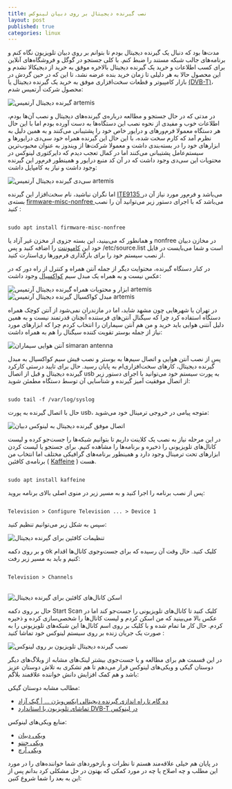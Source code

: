 ```yaml
---
title: نصب گیرنده دیجیتال بر روی دبیان لینوکس
layout: post
published: true
categories: linux
---
```


مدت‌ها بود که دنبال یک گیرنده دیجیتال بودم تا بتوانم بر روی دبیان تلویزیون نگاه کنم و برنامه‌های جالب شبکه مستند را ضبط کنم. با کلی جستجو در گوگل و فروشگاه‌های آنلاین برای کسب اطلاعات و خرید یک گیرنده دیجیتال بالاخره موفق به خرید از دیجیکالا نشدم و این محصول حالا به هر دلیلی تا زمان خرید بنده عرضه نشد، تا این که در حین گردش در بازار کامپیوتر و قطعات سخت‌افزاری موفق به خرید یک گیرنده دیجیتال یا [(DVB-T)](https://en.wikipedia.org/wiki/DVB-T)، محصول شرکت آرتمیس شدم:
<br>

![گیرنده دیجیتال آرتمیس artemis](../assets/img/post/dvb-usbStick.JPG)

در مدتی که در حال جستجو و مطالعه درباره‌ی گیرنده‌های دیجیتال و نصب آن‌ها بودم، اطلاعات خوب و مفیدی از نحوه نصب این دستگاه‌ها به دست آورده بودم اما با این حال هر دستگاه معمولا فرم‌ورهای و درایور خاص خود را پشتیبانی می‌کنند و به همین دلیل به نظرم آمد که کارم سخت شده، با این حال این گیرنده همراه خود سی‌دی درایور‌ها و ابزارهای خود را در بسته‌بندی داشت و معمولا شرکت‌ها از ویندوز به عنوان محبوب‌ترین سیستم‌عامل پشتیبانی می‌کنند اما در کمال تعجب دیدم که دایرکتوری لینوکس در محتویات این سی‌دی وجود داشت که در آن کد منبع درایور و همینطور فرم‌ور این گیرنده وجود داشت و نیاز به کامپایل داشت:
<br>

![سی‌دی گیرنده دیجیتال آرتمیس artemis](../assets/img/post/dvb-disk.JPG)

اما نگران نباشید، نام سخت‌افزار این گیرنده [ITE9135 ](https://www.linuxtv.org/wiki/index.php/ITE_IT9135) می‌باشد و فرم‌ور مورد نیاز آن در بسته‌ی [firmware-misc-nonfree ](https://packages.debian.org/jessie-backports/firmware-misc-nonfree) می‌باشد که با اجرای دستور زیر می‌توانید آن را نصب کنید :

<code style="display: block; direction: ltr">
sudo apt install firmware-misc-nonfree
</code>

و همانطور که می‌بینید، این بسته جزوی از مخزن غیر آزاد یا nonfree در مخازن دبیان است و شما می‌بایست در فایل <span dir="ltr">/etc/source.list</span> خود این [کامپوننت](https://wiki.debian.org/SourcesList)  را اضافه کنید و
پس از نصب سیستم خود را برای بارگذاری فرم‌ورها ری‌استارت کنید.

در کنار دستگاه گیرنده، محتوایت دیگر از جمله آنتن همراه و کنترل از راه دور که در عکس نیست و به همراه یک مبدل سیم [کواکسیال](https://fa.wikipedia.org/wiki/%DA%A9%D8%A7%D8%A8%D9%84_%DA%A9%D9%88%D8%A7%DA%A9%D8%B3%DB%8C%D8%A7%D9%84) وجود داشت:
<br>

![ابزار و محتویات همراه گیرنده دیجیتال آرتمیس artemis](../assets/img/post/dvb-assets.JPG)
![مبدل کواکسیال گیرنده دیجیتال آرتمیس artemis](../assets/img/post/dvb-usb.JPG)

در تهران یا شهرهایی چون مشهد شاید، اما در مازندران نمی‌شود از آنتن کوچک همراه دستگاه استفاده کرد چرا که سیگنال آنتن‌های فرستنده آنچنان قدرتمند نیست و به همین دلیل آنتنی هوایی باید خرید و من هم آنتن سیماران را انتخاب کردم چرا که ابزارهای مورد نیاز از جمله بوستر تقویت کننده سیگنال را هم به همراه داشت:
<br>

![آنتن هوایی سیماران simaran antenna](../assets/img/post/dvb-antenna.jpg)

پس از نصب آنتن هوایی و اتصال سیم‌ها به بوستر و نصب فیش سیم کواکسیال به مبدل گیرنده دیجیتال، کارهای سخت‌افزاری‌ام به پایان رسید. حال برای تایید درستی کارکرد گیرنده دیجیتال و قبل از اتصال usb به پورت سیستم خود می‌توانید با اجرای دستور زیر از اتصال موفقیت آمیز گیرنده و شناسایی آن توسط دستگاه مطمئن شوید:

<code style="display: block; direction: ltr">
sudo tail -f /var/log/syslog
</code>

حال با اتصال گیرنده به پورت usb، متوجه پیامی در خروجی ترمینال خود می‌شوید:
<br>

![اتصال موفق گیرنده دیجیتال به لینوکس دبیان](../assets/img/post/dvb-connect.png)

در این مرحله نیاز به نصب یک کلاینت داریم تا بتوانیم شبکه‌ها را جست‌جو کرده و لیست کانال‌های تلویزیونی را ذخیره و برنامه‌ها را مشاهده کنیم. برای جستجو یا لیست کردن ابزار‌های تحت ترمینال وجود دارد و همینطور برنامه‌های گرافیکی مختلف اما انتخاب من برنامه‌ی کافئین ( [Kaffeine](https://packages.debian.org/stretch/kaffeine) ) هست.
<br>

<code style="display: block; direction: ltr">
sudo apt install kaffeine
</code>

پس از نصب برنامه را اجرا کنید و به مسیر زیر در منوی اصلی بالای برنامه بروید:
<br>

<code style="display: block; direction: ltr">
Television > Configure Television ... > Device 1
</code>

سپس به شکل زیر می‌توانیم تنظیم کنید:
<br>

![تنظیمات کافئین برای گیرنده دیجیتال](../assets/img/post/dvb-config-television.png)

و بر روی دکمه ok کلیک کنید. حال وقت آن رسیده که برای جست‌و‌جوی کانال‌ها اقدام کنیم و باید به مسیر زیر رفت:
<br>

<code style="display: block; direction: ltr">
Television > Channels
</code>

<br>

![اسکن کانال‌های کافئین برای گیرنده دیجیتال](../assets/img/post/dvb-kaffeine-channels.png)

حال بر روی دکمه Start Scan کلیک کنید تا کانال‌های تلویزیونی را جست‌جو کند اما در عکس بالا می‌بینید که من اسکن کردم و لیست کانال‌ها را شخصی‌سازی کرده و ذخیره کردم. حال کار ما تمام شده و با کلیک بر روی اسم کانال‌ها این شبکه‌های تلویزیونی را به صورت یک جریان زنده بر روی سیستم لینوکس خود تماشا کنید :
<br>

![نصب گیرنده دیجیتال تلویزیون بر روی لینوکس](../assets/img/post/dvb-kaffeine.png)

در این قسمت هم برای مطالعه و یا جست‌جوی بیشتر لینک‌های مشابه از وبلاگ‌های دیگر دوستان گیکی و ویکی‌های لینوکس قرار می‌دهم تا هم تشکری به تلاش دوستان عزیز باشد و هم کمک افزایش دانش خواننده علاقمند بلاگم:
<br>

مطالب مشابه دوستان گیکی:
* [ ده گام تا راه اندازی گیرنده دیجیتالی ایکس‌ویژن ... |  گیک آزاد
](http://freegeek.ir/1393/03/setup-xvision4100-dvbt-on-gnu-linux/)
* [تماشای تلویزیون با استاندارد DVB-T در لینوکس](https://jalil.me/posts/8/%D8%AA%D9%85%D8%A7%D8%B4%D8%A7%DB%8C-%D8%AA%D9%84%D9%88%DB%8C%D8%B2%DB%8C%D9%88%D9%86-%D8%A8%D8%A7-%D8%A7%D8%B3%D8%AA%D8%A7%D9%86%D8%AF%D8%A7%D8%B1%D8%AF-DVB-T-%D8%AF%D8%B1-%D9%84%DB%8C%D9%86%D9%88%DA%A9%D8%B3)

منابع ویکی‌های لینوکس:

* [ویکی دبیان](https://wiki.debian.org/USB-DVBT%20Stick?highlight=%28dvb%29)
* [ویکی جنتو](https://wiki.gentoo.org/wiki/TV_Tuner)
* [ویکی آرچ](https://wiki.archlinux.org/index.php/DVB-T)

در پایان هم خیلی علاقه‌مند هستم تا نظرات و بازخوردهای شما خواننده‌های را در مورد این مطلب و چه اصلاح یا چه در مورد کمکی که بهتون در حل مشکلی کرد بدانم پس از این به بعد را شما شروع کنین: